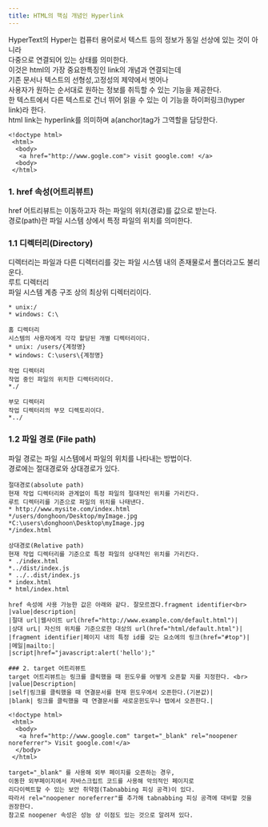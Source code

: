 ```yaml
---
title: HTML의 핵심 개념인 Hyperlink
---
```

HyperText의 Hyper는 컴퓨터 용어로서 텍스트 등의 정보가 동일 선상에 있는 것이 아니라 <br>
다중으로 연결되어 있는 상태를 의미한다. <br>
이것은 html의 가장 중요한특징인 link의 개념과 연결되는데 <br>
기존 문서나 텍스트의 선형성,고정성의 제약에서 벗어나 <br>
사용자가 원하는 순서대로 원하는 정보를 취득할 수 있는 기능을 제공한다. <br>
한 텍스트에서 다른 텍스트로 건너 뛰어 읽을 수 있는 이 기능을 하이퍼링크(hyper link)라 한다. <br>
html link는 hyperlink를 의미하며 a(anchor)tag가 그역할을 담당한다.
```
<!doctype html>
 <html>
  <body>
   <a href="http://www.gogle.com"> visit google.com! </a>
  <body>
 </html>
```
### 1. href 속성(어트리뷰트)
href 어트리뷰트는 이동하고자 하는 파일의 위치(경로)를 값으로 받는다.<br>
경로(path)란 파일 시스템 상에서 특정 파일의 위치를 의미한다. <br>
### 1.1 디렉터리(Directory)  
디렉터리는 파일과 다른 디렉터리를 갖는 파일 시스템 내의 존재물로서 폴더라고도 불리운다.<br>
루트 디렉터리 <br>
파일 시스템 계층 구조 상의 최상위 디렉터리이다. <br>
```
* unix:/
* windows: C:\

홈 디렉터리 
시스템의 사용자에게 각각 할당된 개별 디렉터리이다.
* unix: /users/{계정명}
* windows: C:\users\{계정명}

작업 디렉터리 
작업 중인 파일의 위치한 디렉터리이다.
*./

부모 디렉터리
작업 디렉터리의 부모 디렉토리이다.
*../
```
### 1.2 파일 경로 (File path)
파일 경로는 파일 시스템에서 파일의 위치를 나타내는 방법이다. <br>
경로에는 절대경로와 상대경로가 있다. <br>
```
절대경로(absolute path)
현재 작업 디렉터리와 관계없이 특정 파일의 절대적인 위치를 가리킨다.
루트 디렉터리를 기준으로 파일의 위치를 나태낸다.
* http://www.mysite.com/index.html
*/users/donghoon/Desktop/myImage.jpg
*C:\users\donghoon\Desktop\myImage.jpg
*/index.html

상대경로(Relative path)
현재 작업 디렉터리를 기준으로 특정 파일의 상대적인 위치를 가리킨다.
* ./index.html
*../dist/index.js
* ../..dist/index.js
* index.html
* html/index.html
```
```
href 속성에 사용 가능한 값은 아래와 같다. 잘모르겠다.fragment identifier<br>
|value|description|
|절대 url|웹사이트 url(href="http://www.example.com/default.html")|
|상대 urL| 자신의 위치를 기준으로한 대상의 url(href="html/default.html")|
|fragment identifier|페이지 내의 특정 id를 갖는 요소에의 링크(href="#top")|
|메일|mailto:|
|script|href="javascript:alert('hello');"

### 2. target 어트리뷰트
target 어트리뷰트는 링크를 클릭했을 때 윈도우를 어떻게 오픈할 지를 지정한다. <br>
|value|Description|
|self|링크를 클릭했을 때 연결문서를 현재 윈도우에서 오픈한다.(기본값)|
|blank| 링크를 클릭했을 때 연결문서를 새로운윈도우나 탭에서 오픈한다.|

```

```
<!doctype html>
 <html>
  <body>
   <a href="http://www.google.com" target="_blank" rel="noopener noreferrer"> Visit google.com!</a>
  </body>
 </html>
```
```
target="_blank" 를 사용해 외부 페이지를 오픈하는 경우, 
이동한 외부페이지에서 자바스크립트 코드를 사용해 악의적인 페이지로 
리다이렉트할 수 있는 보안 취약점(Tabnabbing 피싱 공격)이 있다.
따라서 rel="noopener noreferrer"를 추가해 tabnabbing 피싱 공격에 대비할 것을 권장한다.
참고로 noopener 속성은 성능 상 이점도 있는 것으로 알려져 있다.
```
